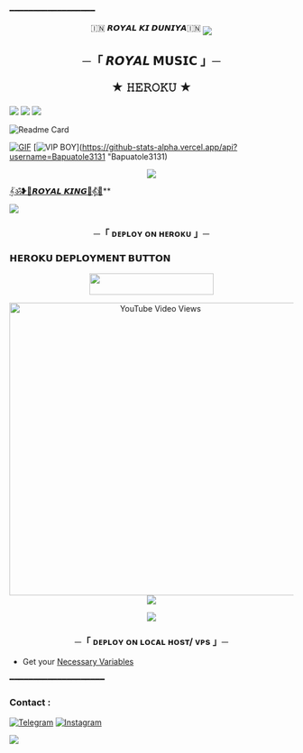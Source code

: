 ━━━━━━━━━━━━━━━━━━
<p align="center">
🇮🇳 𝙍𝙊𝙔𝘼𝙇 𝙆𝙄 𝘿𝙐𝙉𝙄𝙔𝘼🇮🇳

<!--
**Bapuatole3131/Royalboy** is a ✨ _special_ ✨ repository because its `README.md` (this file) appears on your GitHub profile.

<p align="center">
    <b>ᴠɪsɪᴛᴏʀs</b><br>
 -->    <img align="middle" src="https://profile-counter.glitch.me/Bapuatole3131/count.svg" />
</p>



<h2 align="center">
    ─「 𝙍𝙊𝙔𝘼𝙇 𝗠𝗨𝗦𝗜𝗖 」─

★ 𝙷𝙴𝚁𝙾𝙺𝚄  ★
</h2>
<img src="https://readme-typing-svg.herokuapp.com?color=FF0000&width=420&lines=♦𝙍𝙊𝙔𝘼𝙇+𝙆𝙄𝙉𝙂+𝙆𝙄𝙉𝙂 𝙷𝙴𝚁𝙾𝙺𝚄♦;♨️+𝙽𝙾+𝙷𝙴𝚁𝙾𝙺𝚄+𝙱𝙰𝙽+𝙸𝚂𝚂𝚄𝙴+𝙰𝙻𝚂𝙾+𝚅𝙿𝚂+𝙳𝙴𝙿𝙻𝙾𝚈+📍+𝙿𝚁𝙴𝚂𝙴𝙽𝚃;🎭+𝙿𝙾𝚆𝙴𝚁𝙳+𝙱𝚈+𝙍𝙊𝙔𝘼𝙇 𝙆𝙄𝙉𝙂 👑+🎭">


<img src="https://user-images.githubusercontent.com/73097560/115834477-dbab4500-a447-11eb-908a-139a6edaec5c.gif"> 
<img src="https://user-images.githubusercontent.com/73097560/115834477-dbab4500-a447-11eb-908a-139a6edaec5c.gif">

![Readme Card](https://github-readme-stats.vercel.app/api/pin/?username=Bapuatole3131&repo=Royalboy&theme=flag-india)

[![GIF](https://github.com/Bapuatole3131/Royalboyblob/main/Bapuatole3131.gif)](https://github.com/Bapuatole3131)
   [![VIP BOY](https://github-stats-alpha.vercel.app/api?username=Bapuatole3131 "Bapuatole3131")](https://github-stats-alpha.vercel.app/api?username=Bapuatole3131 "Bapuatole3131)


<p align="center">
  <img src="https://graph.org/file/4c2690ce34477d4d99705.jpg">
</p>

 [𝄟ॐ❥👑𝙍𝙊𝙔𝘼𝙇 𝙆𝙄𝙉𝙂👑𝄟⃟🥀](https://t.me/royal_ki_duniya_ll)**



<img src="https://readme-typing-svg.herokuapp.com?color=FF0000&width=420&lines=⚠️𝙍𝙊𝙔𝘼𝙇+𝗧𝗛𝗜𝗦+𝗥𝗘𝗣𝗢+𝗙𝗜𝗥𝗦𝗧𝗟𝗬⚠️">


<h3 align="center">
    ─「 ᴅᴇᴩʟᴏʏ ᴏɴ ʜᴇʀᴏᴋᴜ 」─

<h3> 𝗛𝗘𝗥𝗢𝗞𝗨 𝗗𝗘𝗣𝗟𝗢𝗬𝗠𝗘𝗡𝗧 𝗕𝗨𝗧𝗧𝗢𝗡 </h3>
</h3>

<p align="center"><a href="https://dashboard.heroku.com/new?template=https://github.com/THE-VIP-BOY-OP/VIP-MUSIC"> <img src="https://img.shields.io/badge/Deploy%20On%20Heroku-bringle?style=for-the-badge&logo=heroku" width="220" height="38.45"/></a></p>
<p align="center"><a href="https://dashboard.heroku.com/new?template=https://github.com/THE-VIP-BOY-OP/VIP-MUSIC"> <img src="https://graph.org/file/7758e15f135e166b8637d.jpg" width="520" height="
## 𝐇𝐨𝐰 𝐓𝐨 𝐃𝐞𝐩𝐥𝐨𝐲 𝐓𝐮𝐭𝐨𝐫𝐢𝐚𝐥 𝐕𝐢𝐝𝐞𝐨 𝐎𝐧 𝐘𝐨𝐮𝐭𝐮𝐛𝐞 📺

- [![YouTube Video Views](https://www.instagram.com/cute_dpzz_girl_boy_/)

<img src="https://readme-typing-svg.herokuapp.com?color=FF0000&width=420&lines=⚠️𝐈𝐟+𝐀𝐧𝐲+𝐄𝐫𝐫𝐨𝐫+𝐓𝐡𝐞𝐧+𝐒𝐞𝐧𝐝+𝐄𝐫𝐫𝐨𝐫+𝐈𝐧+𝙍𝙊𝙔𝘼𝙇+𝐃𝐦+...">
<p align="center">
<a href="https://t.me/royal_ki_duniya_ll"><img src="https://img.shields.io/badge/-☆𝐃𝐌 𝐓𝐎 𝙍𝙊𝙔𝘼𝙇 𝙆𝙄𝙉𝙂%20☆-blue.svg?style=for-the-badge&logo=Telegram"></a>
</p>
<h3 align="center">
    ─「 ᴅᴇᴩʟᴏʏ ᴏɴ ʟᴏᴄᴀʟ ʜᴏsᴛ/ ᴠᴘs 」─
</h3>

- Get your [Necessary Variables]([https://github.com/Bapuatole3131/Royalboy](https://github.com/Bapuatole3131/Royalboy)/blob/master/sample.env)

━━━━━━━━━━━━━━━━━━━━
### Contact :
<a href="https://t.me/royal_ki_duniya_ll"><img title="Telegram" src="https://img.shields.io/badge/Telegram-%23000000.svg?&style=for-the-badge&logo=telegram&logoColor=61DAFB"></a>
<a href="https://instagram.com/cute_dpzz_girl_boy_"><img title="Instagram" src="https://img.shields.io/badge/instagram-%23E4405F.svg?&style=for-the-badge&logo=instagram&logoColor=white"></a>

<img src="https://user-images.githubusercontent.com/73097560/115834477-dbab4500-a447-11eb-908a-139a6edaec5c.gif">
